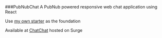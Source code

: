 ###PubNubChat
A PubNub powered responsive web chat application using React

Use [my own starter](https://github.com/ruanjianusa/reactstarter) as the foundation

Available at [ChatChat](http://chatchat.surge.sh/) hosted on Surge
